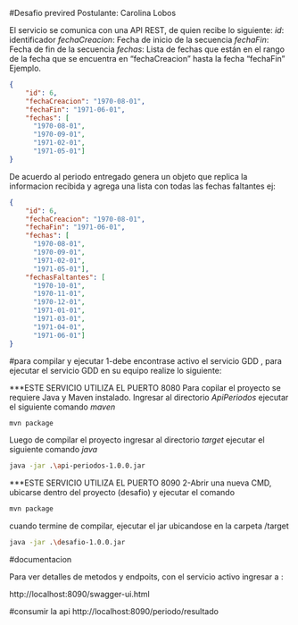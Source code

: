 #Desafio previred
Postulante: Carolina Lobos

El servicio se comunica con una API REST, de quien recibe lo siguiente:
*id*: identificador
*fechaCreacion*: Fecha de inicio de la secuencia
*fechaFin*: Fecha de fin de la secuencia
*fechas*: Lista de fechas que están en el rango de la fecha que se encuentra en “fechaCreacion” hasta la fecha “fechaFin”
Ejemplo.
```json
{
    "id": 6,
    "fechaCreacion": "1970-08-01",
    "fechaFin": "1971-06-01",
    "fechas": [
      "1970-08-01",
      "1970-09-01",
      "1971-02-01",
      "1971-05-01"]
}
```
De acuerdo al periodo entregado genera un objeto que replica la informacion recibida
y agrega una lista con todas las fechas faltantes ej:
```json
{
    "id": 6,
    "fechaCreacion": "1970-08-01",
    "fechaFin": "1971-06-01",
    "fechas": [
      "1970-08-01",
      "1970-09-01",
      "1971-02-01",
      "1971-05-01"],
    "fechasFaltantes": [
      "1970-10-01",
      "1970-11-01",
      "1970-12-01",
      "1971-01-01",
      "1971-03-01",
      "1971-04-01",
      "1971-06-01"]
}
```
#para compilar y ejecutar
1-debe encontrase activo el servicio GDD , para ejecutar el servicio GDD en su equipo realize lo siguiente:

***ESTE SERVICIO UTILIZA EL PUERTO 8080
Para copilar el proyecto se requiere Java y Maven instalado.
Ingresar al directorio *ApiPeriodos* ejecutar el siguiente comando *maven*

```bash
mvn package
```

Luego de compilar el proyecto ingresar al directorio *target* ejecutar el siguiente comando *java*

```bash
java -jar .\api-periodos-1.0.0.jar
```
***ESTE SERVICIO UTILIZA EL PUERTO 8090
2-Abrir una nueva CMD, ubicarse dentro del proyecto (desafio) y ejecutar el comando 

```bash
mvn package
```

cuando termine de compilar, ejecutar el jar ubicandose en la carpeta /target

```bash
java -jar .\desafio-1.0.0.jar
```
#documentacion

Para ver detalles de metodos y endpoits, con el servicio activo ingresar a :

http://localhost:8090/swagger-ui.html

#consumir la api
http://localhost:8090/periodo/resultado

